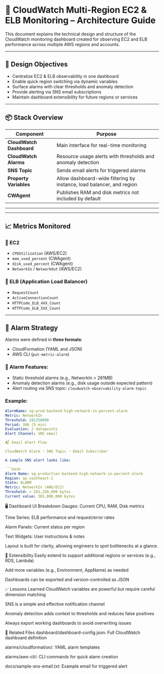 # 🧠 CloudWatch Multi-Region EC2 & ELB Monitoring – Architecture Guide

This document explains the technical design and structure of the CloudWatch monitoring dashboard created for observing EC2 and ELB performance across multiple AWS regions and accounts.

---

## 🔧 Design Objectives

- Centralize EC2 & ELB observability in one dashboard
- Enable quick region switching via dynamic variables
- Surface alarms with clear thresholds and anomaly detection
- Provide alerting via SNS email subscriptions
- Maintain dashboard extensibility for future regions or services

---

## 📦 Stack Overview

| Component     | Purpose                                         |
|--------------|--------------------------------------------------|
| **CloudWatch Dashboard** | Main interface for real-time monitoring |
| **CloudWatch Alarms**    | Resource usage alerts with thresholds and anomaly detection |
| **SNS Topic**            | Sends email alerts for triggered alarms |
| **Property Variables**   | Allow dashboard-wide filtering by instance, load balancer, and region |
| **CWAgent**              | Publishes RAM and disk metrics not included by default |

---


---

## 📈 Metrics Monitored

### 🔹 EC2
- `CPUUtilization` (AWS/EC2)
- `mem_used_percent` (CWAgent)
- `disk_used_percent` (CWAgent)
- `NetworkIn` / `NetworkOut` (AWS/EC2)

### 🔹 ELB (Application Load Balancer)
- `RequestCount`
- `ActiveConnectionCount`
- `HTTPCode_ELB_4XX_Count`
- `HTTPCode_ELB_5XX_Count`

---

## 🚨 Alarm Strategy

Alarms were defined in **three formats**:
- CloudFormation (YAML and JSON)
- AWS CLI (`put-metric-alarm`)

### 🔔 Alarm Features:
- Static threshold alarms (e.g., NetworkIn > 281MB)
- Anomaly detection alarms (e.g., disk usage outside expected pattern)
- Alert routing via SNS topic: `cloudwatch-observability-alarm-topic`

### Example:
```yaml
AlarmName: sg-prod-backend-high-network-in-percent-alarm
Metric: NetworkIn
Threshold: 281250000
Period: 300 (5 min)
Evaluation: 2 datapoints
Alert Channel: SNS email

📬 Email Alert Flow

CloudWatch Alarm ➝ SNS Topic ➝ Email Subscriber

A sample SNS alert looks like:

```bash
Alarm Name: sg-production-backend-high-network-in-percent-alarm
Region: ap-southeast-1
State: ALARM
Metric: NetworkIn (AWS/EC2)
Threshold: > 281,250,000 bytes
Current value: 305,000,000 bytes
```

🖥️ Dashboard UI Breakdown
Gauges: Current CPU, RAM, Disk metrics

Time Series: ELB performance and request/error rates

Alarm Panels: Current status per region

Text Widgets: User instructions & notes

Layout is built for clarity, allowing engineers to spot bottlenecks at a glance.

🔄 Extensibility
Easily extend to support additional regions or services (e.g., RDS, Lambda)

Add more variables (e.g., Environment, AppName) as needed

Dashboards can be exported and version-controlled as JSON

✅ Lessons Learned
CloudWatch variables are powerful but require careful dimension matching

SNS is a simple and effective notification channel

Anomaly detection adds context to thresholds and reduces false positives

Always export working dashboards to avoid overwriting issues

📁 Related Files
dashboard/dashboard-config.json: Full CloudWatch dashboard definition

alarms/cloudformation/: YAML alarm templates

alarms/aws-cli/: CLI commands for quick alarm creation

docs/sample-sns-email.txt: Example email for triggered alert
